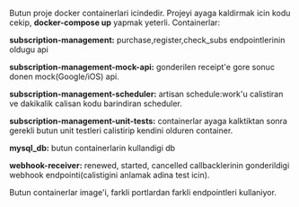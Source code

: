 Butun proje docker containerlari icindedir.
Projeyi ayaga kaldirmak icin kodu cekip, <b>docker-compose up</b> yapmak yeterli.
Containerlar:

<b>subscription-management:</b>
purchase,register,check_subs endpointlerinin oldugu api

<b>subscription-management-mock-api:</b>
gonderilen receipt'e gore sonuc donen mock(Google/iOS) api.

<b>subscription-management-scheduler:</b>
artisan schedule:work'u calistiran ve dakikalik calisan kodu barindiran scheduler.

<b>subscription-management-unit-tests:</b>
containerlar ayaga kalktiktan sonra gerekli butun unit testleri calistirip kendini olduren container.

<b>mysql_db:</b>
butun containerlarin kullandigi db

<b>webhook-receiver:</b>
renewed, started, cancelled callbacklerinin gonderildigi webhook endpointi(calistigini anlamak adina test icin).

Butun containerlar image'i, farkli portlardan farkli endpointleri kullaniyor.
